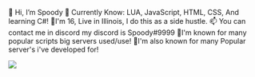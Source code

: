 👋 Hi, I’m Spoody
👀 Currently Know: LUA, JavaScript, HTML, CSS, And learning C#!
🌱I'm 16, Live in Illinois, I do this as a side hustle.
📫 You can contact me in discord my discord is Spoody#9999
💯I'm known for many popular scripts big servers used/use!
💯I'm also known for many Popular server's i've developed for!

<img src="https://media.discordapp.net/attachments/836476260166270996/934979971443724339/F702A1DB-5B12-4DEE-8C54-0AA49ABD93AE.png?width=559&height=559">
